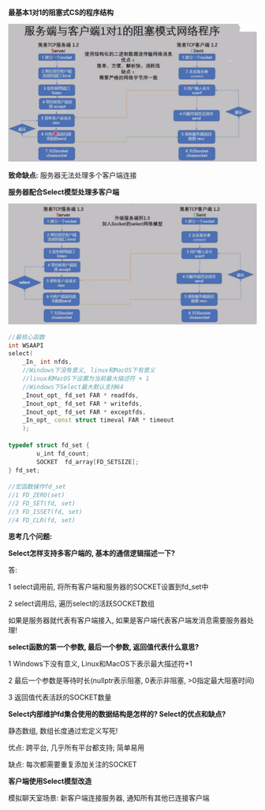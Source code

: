**最基本1对1的阻塞式CS的程序结构**

<img src="Select%E6%A8%A1%E5%9E%8B/image-20250213013517128.png" alt="image-20250213013517128" style="zoom:50%;" />

**致命缺点:**  服务器无法处理多个客户端连接





**服务器配合Select模型处理多客户端**

![image-20250213013718523](Select%E6%A8%A1%E5%9E%8B/image-20250213013718523.png)

```c++
//最核心函数
int WSAAPI
select(
    _In_ int nfds, 
    //Windows下没有意义, linux和MacOS下有意义
    //linux和MacOS下设置为当前最大描述符 + 1
    //Windows下Select最大默认支持64
    _Inout_opt_ fd_set FAR * readfds,
    _Inout_opt_ fd_set FAR * writefds,
    _Inout_opt_ fd_set FAR * exceptfds,
    _In_opt_ const struct timeval FAR * timeout
    );

typedef struct fd_set {
        u_int fd_count;
        SOCKET  fd_array[FD_SETSIZE];
} fd_set;

//宏函数操作fd_set
//1 FD_ZERO(set)
//2 FD_SET(fd, set)
//3 FD_ISSET(fd, set)
//4 FD_CLR(fd, set)
```

**思考几个问题:** 

**Select怎样支持多客户端的, 基本的通信逻辑描述一下?** 

答: 

1 select调用前, 将所有客户端和服务器的SOCKET设置到fd_set中

2 select调用后, 遍历select的活跃SOCKET数组

如果是服务器就代表有客户端接入, 如果是客户端代表客户端发消息需要服务器处理!



**select函数的第一个参数, 最后一个参数, 返回值代表什么意思?** 

1 Windows下没有意义, Linux和MacOS下表示最大描述符+1

2 最后一个参数是等待时长(nullptr表示阻塞, 0表示非阻塞, >0指定最大阻塞时间)

3 返回值代表活跃的SOCKET数量



**Select内部维护fd集合使用的数据结构是怎样的?  Select的优点和缺点?** 

静态数组, 数组长度通过宏定义写死!  

优点: 跨平台, 几乎所有平台都支持; 简单易用

缺点: 每次都需要重复添加关注的SOCKET



**客户端使用Select模型改造**

模拟聊天室场景:  新客户端连接服务器, 通知所有其他已连接客户端

